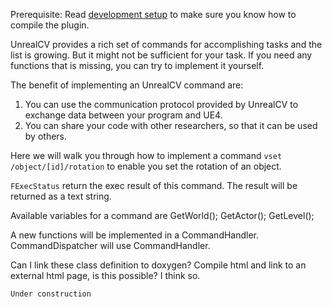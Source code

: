Prerequisite: Read [development setup](/plugin/dev.md) to make sure you know how to compile the plugin.

UnrealCV provides a rich set of commands for accomplishing tasks and the list is growing. But it might not be sufficient for your task. If you need any functions that is missing, you can try to implement it yourself.

The benefit of implementing an UnrealCV command are:

1. You can use the communication protocol provided by UnrealCV to exchange data between your program and UE4.
2. You can share your code with other researchers, so that it can be used by others.

Here we will walk you through how to implement a command `vset /object/[id]/rotation` to enable you set the rotation of an object.

`FExecStatus` return the exec result of this command. The result will be returned as a text string.

Available variables for a command are GetWorld(); GetActor(); GetLevel();

A new functions will be implemented in a CommandHandler. CommandDispatcher will use CommandHandler.

Can I link these class definition to doxygen?
Compile html and link to an external html page, is this possible? I think so.

```
Under construction
```

